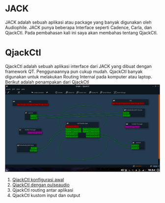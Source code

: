 # JACK

JACK adalah sebuah aplikasi atau package yang banyak digunakan oleh Audiophile. JACK punya beberapa Interface seperti Cadence, Carla, dan QjackCtl. Pada pembahasan kali ini saya akan membahas tentang QjackCtl.

# QjackCtl

QjackCtl adalah sebuah aplikasi interface dari JACK yang dibuat dengan framework QT.
Penggunaannya pun cukup mudah. QjackCtl banyak digunakan untuk melakukan Routing Internal pada komputer atau laptop. Berikut adalah penampakan dari QjackCtl  
![QjackCtl routing pulseaudio dan Calf plugin](image/qjack-route2.png)

1. [QjackCtl konfigurasi awal](QjackCtl1.md)
2. [QjackCtl dengan pulseaudio](jack_pulse.md)
3. QjackCtl routing antar aplikasi
4. QjackCtl kustom input dan output
